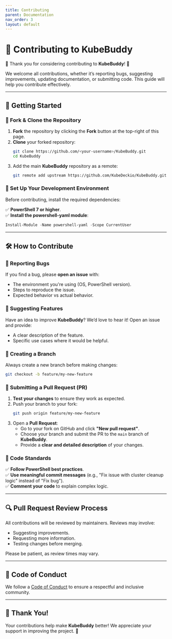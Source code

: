 ```yaml
---
title: Contributing
parent: Documentation
nav_order: 3
layout: default
---
```


# 🤝 Contributing to KubeBuddy

🎉 Thank you for considering contributing to **KubeBuddy**! 🎉

We welcome all contributions, whether it’s reporting bugs, suggesting improvements, updating documentation, or submitting code. This guide will help you contribute effectively.

---

## 🚀 Getting Started

### 🔹 Fork & Clone the Repository

1. **Fork** the repository by clicking the **Fork** button at the top-right of this page.
2. **Clone** your forked repository:
   ```bash
   git clone https://github.com/<your-username>/KubeBuddy.git
   cd KubeBuddy
   ```
3. Add the main **KubeBuddy** repository as a remote:
   ```bash
   git remote add upstream https://github.com/KubeDeckio/KubeBuddy.git
   ```

### 🔹 Set Up Your Development Environment

Before contributing, install the required dependencies:

✅ **PowerShell 7 or higher**.  
✅ **Install the powershell-yaml module**:
   ```powershell
   Install-Module -Name powershell-yaml -Scope CurrentUser
   ```

---

## 🛠️ How to Contribute

### 📌 Reporting Bugs

If you find a bug, please **open an issue** with:
- The environment you're using (OS, PowerShell version).
- Steps to reproduce the issue.
- Expected behavior vs actual behavior.

### 📌 Suggesting Features

Have an idea to improve **KubeBuddy**? We’d love to hear it! Open an issue and provide:
- A clear description of the feature.
- Specific use cases where it would be helpful.

### 📌 Creating a Branch

Always create a new branch before making changes:
```bash
git checkout -b feature/my-new-feature
```

### 📌 Submitting a Pull Request (PR)

1. **Test your changes** to ensure they work as expected.
2. Push your branch to your fork:
   ```bash
   git push origin feature/my-new-feature
   ```
3. Open a **Pull Request**:
   - Go to your fork on GitHub and click **"New pull request"**.
   - Choose your branch and submit the PR to the `main` branch of **KubeBuddy**.
   - Provide a **clear and detailed description** of your changes.

### 📌 Code Standards

✅ **Follow PowerShell best practices**.  
✅ **Use meaningful commit messages** (e.g., "Fix issue with cluster cleanup logic" instead of "Fix bug").  
✅ **Comment your code** to explain complex logic.

---

## 🔍 Pull Request Review Process

All contributions will be reviewed by maintainers. Reviews may involve:
- Suggesting improvements.
- Requesting more information.
- Testing changes before merging.

Please be patient, as review times may vary.

---

## 📜 Code of Conduct

We follow a [Code of Conduct](https://github.com/KubeDeckio/KubeBuddy/blob/main/CODE_OF_CONDUCT.md) to ensure a respectful and inclusive community.

---

## 🎉 Thank You!

Your contributions help make **KubeBuddy** better! We appreciate your support in improving the project. 🚀


